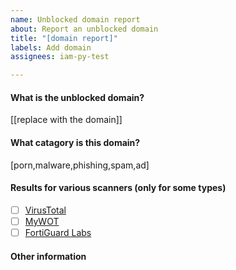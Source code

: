 ```yaml
---
name: Unblocked domain report
about: Report an unblocked domain
title: "[domain report]"
labels: Add domain
assignees: iam-py-test

---
```


#### What is the unblocked domain?
[[replace with the domain]]
#### What catagory is this domain?
[porn,malware,phishing,spam,ad]
#### Results for various scanners (only for some types)
- [ ] [VirusTotal](https://virustotal.com)
- [ ] [MyWOT](https://mywot.com)
- [ ] [FortiGuard Labs](https://www.fortiguard.com/webfilter)
#### Other information
